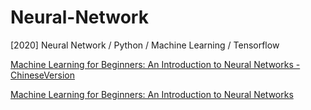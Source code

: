 # Neural-Network
[2020] Neural Network / Python / Machine Learning / Tensorflow

[Machine Learning for Beginners: An Introduction to Neural Networks - ChineseVersion](https://zhuanlan.zhihu.com/p/58964140)


[Machine Learning for Beginners: An Introduction to Neural Networks](https://victorzhou.com/blog/intro-to-neural-networks/)